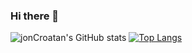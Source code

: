### Hi there 👋

<!--
**jonCroatanUto/jonCroatanUto** is a ✨ _special_ ✨ repository because its `README.md` (this file) appears on your GitHub profile.

Here are some ideas to get you started:

- 🔭 I’m currently working on ...
- 🌱 I’m currently learning ...
- 👯 I’m looking to collaborate on ...
- 🤔 I’m looking for help with ...
- 💬 Ask me about ...
- 📫 How to reach me: ...
- 😄 Pronouns: ...
- ⚡ Fun fact: ...
-->

![jonCroatan's GitHub stats](https://github-readme-stats.vercel.app/api?username=jonCroatanUto&show_icons=true&theme=radical)
[![Top Langs](https://github-readme-stats.vercel.app/api/top-langs/?username=jonCroatan&langs_count=8)](https://github.com/jonCroatanUto/github-readme-stats)


